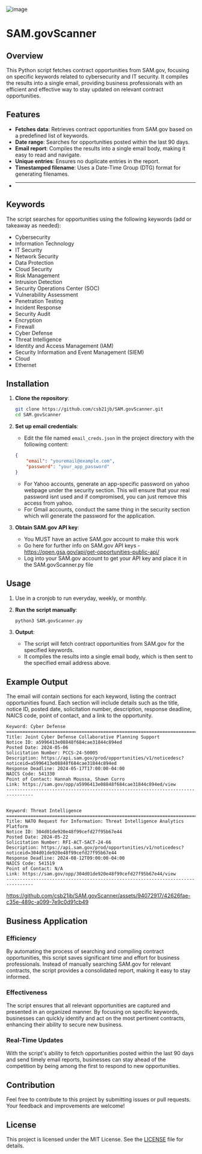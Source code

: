 ![image](https://github.com/csb21jb/SAM.govScanner/assets/94072917/7186d534-d39b-446e-8396-7727747c8054)

# SAM.govScanner

## Overview

This Python script fetches contract opportunities from SAM.gov, focusing on specific keywords related to cybersecurity and IT security. It compiles the results into a single email, providing business professionals with an efficient and effective way to stay updated on relevant contract opportunities.

## Features

- **Fetches data**: Retrieves contract opportunities from SAM.gov based on a predefined list of keywords.
- **Date range**: Searches for opportunities posted within the last 90 days.
- **Email report**: Compiles the results into a single email body, making it easy to read and navigate.
- **Unique entries**: Ensures no duplicate entries in the report.
- **Timestamped filename**: Uses a Date-Time Group (DTG) format for generating filenames.
- ****

## Keywords

The script searches for opportunities using the following keywords (add or takeaway as needed):

- Cybersecurity
- Information Technology
- IT Security
- Network Security
- Data Protection
- Cloud Security
- Risk Management
- Intrusion Detection
- Security Operations Center (SOC)
- Vulnerability Assessment
- Penetration Testing
- Incident Response
- Security Audit
- Encryption
- Firewall
- Cyber Defense
- Threat Intelligence
- Identity and Access Management (IAM)
- Security Information and Event Management (SIEM)
- Cloud
- Ethernet

## Installation

1. **Clone the repository**:
    ```sh
    git clone https://github.com/csb21jb/SAM.govScanner.git
    cd SAM.govScanner
    ```

2. **Set up email credentials**:
    - Edit the file named `email_creds.json` in the project directory with the following content:
    ```json
    {
        "email": "youremail@example.com",
        "password": "your_app_password"
    }
    ```
    - For Yahoo accounts, generate an app-specific password on yahoo webpage under the security section. This will ensure that your real password isnt used and if compromised, you can just remove this access from yahoo.
    - For Gmail accounts, conduct the same thing in the security section which will generate the password for the application.

3. **Obtain SAM.gov API key**:
    - You MUST have an active SAM.gov account to make this work
    - Go here for further info on SAM.gov API keys - https://open.gsa.gov/api/get-opportunities-public-api/
    - Log into your SAM.gov account to get your API key and place it in the SAM.govScanner.py file

 
## Usage

1. Use in a cronjob to run everyday, weekly, or monthly.
   
3. **Run the script manually**: 
    ```sh
    python3 SAM.govScanner.py
    ```

4. **Output**:
    - The script will fetch contract opportunities from SAM.gov for the specified keywords.
    - It compiles the results into a single email body, which is then sent to the specified email address above.

## Example Output

The email will contain sections for each keyword, listing the contract opportunities found. Each section will include details such as the title, notice ID, posted date, solicitation number, description, response deadline, NAICS code, point of contact, and a link to the opportunity.

```
Keyword: Cyber Defense
================================================================================
Title: Joint Cyber Defense Collaborative Planning Support
Notice ID: a5996413e08848f684cae31844c894ed
Posted Date: 2024-05-06
Solicitation Number: PCCS-24-50005
Description: https://api.sam.gov/prod/opportunities/v1/noticedesc?noticeid=a5996413e08848f684cae31844c894ed
Response Deadline: 2024-05-17T17:00:00-04:00
NAICS Code: 541330
Point of Contact: Hannah Moussa, Shawn Curro
Link: https://sam.gov/opp/a5996413e08848f684cae31844c894ed/view
--------------------------------------------------------------------------------


Keyword: Threat Intelligence
================================================================================
Title: NATO Request for Information: Threat Intelligence Analytics Platform
Notice ID: 304d01de920e48f99cefd27f95b67e44
Posted Date: 2024-05-22
Solicitation Number: RFI-ACT-SACT-24-66
Description: https://api.sam.gov/prod/opportunities/v1/noticedesc?noticeid=304d01de920e48f99cefd27f95b67e44
Response Deadline: 2024-08-12T09:00:00-04:00
NAICS Code: 541519
Point of Contact: N/A
Link: https://sam.gov/opp/304d01de920e48f99cefd27f95b67e44/view
--------------------------------------------------------------------------------
```


https://github.com/csb21jb/SAM.govScanner/assets/94072917/42626fae-c35e-489c-a099-7e9c0d91cb49


## Business Application

### Efficiency

By automating the process of searching and compiling contract opportunities, this script saves significant time and effort for business professionals. Instead of manually searching SAM.gov for relevant contracts, the script provides a consolidated report, making it easy to stay informed.

### Effectiveness

The script ensures that all relevant opportunities are captured and presented in an organized manner. By focusing on specific keywords, businesses can quickly identify and act on the most pertinent contracts, enhancing their ability to secure new business.

### Real-Time Updates

With the script's ability to fetch opportunities posted within the last 90 days and send timely email reports, businesses can stay ahead of the competition by being among the first to respond to new opportunities.

## Contribution

Feel free to contribute to this project by submitting issues or pull requests. Your feedback and improvements are welcome!

## License

This project is licensed under the MIT License. See the [LICENSE](LICENSE) file for details.


